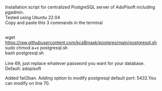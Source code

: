 Installation script for centralized PostgreSQL server of AdoPisoft including pgadmin. <br>
Tested using Ubuntu 22.04<br>
Copy and paste this 3 commands in the terminal<br><br>

wget https://raw.githubusercontent.com/kcaBmask/postgres/main/postgresql.sh<br>
sudo chmod a+x postgresql.sh<br>
bash postgresql.sh<br><br>
Line 69, just replace whatever password you want for your database. Default: adopisoft


Added fail2ban. Adding option to modify postgresql default port: 5432.You can modify on line 70.<br>

